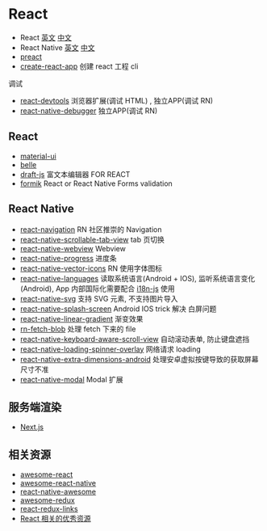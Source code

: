 # React

- React [英文](https://reactjs.org/) [中文](https://react.docschina.org/)
- React Native [英文](https://facebook.github.io/react-native) [中文](https://reactnative.cn/)
- [preact](https://github.com/developit/preact)
- [create-react-app](https://github.com/facebook/create-react-app) 创建 react 工程 cli

调试

- [react-devtools](https://github.com/facebook/react-devtools) 浏览器扩展(调试 HTML) , 独立APP(调试 RN) 
- [react-native-debugger](https://github.com/jhen0409/react-native-debugger) 独立APP(调试 RN)

## React

- [material-ui](https://github.com/mui-org/material-ui)
- [belle](https://github.com/nikgraf/belle/)
- [draft-js](https://github.com/facebook/draft-js) 富文本编辑器 FOR REACT
- [formik](https://github.com/jaredpalmer/formik) React or React Native Forms validation

## React Native

- [react-navigation](https://github.com/react-navigation/react-navigation) RN 社区推崇的 Navigation
- [react-native-scrollable-tab-view](https://github.com/ptomasroos/react-native-scrollable-tab-view) tab 页切换
- [react-native-webview](https://github.com/react-native-community/react-native-webview) Webview
- [react-native-progress](https://github.com/oblador/react-native-progress) 进度条
- [react-native-vector-icons](https://github.com/oblador/react-native-vector-icons) RN 使用字体图标
- [react-native-languages](https://github.com/react-native-community/react-native-languages) 读取系统语言(Android + IOS), 监听系统语言变化(Android), App 内部国际化需要配合 [i18n-js](https://github.com/fnando/i18n-js) 使用
- [react-native-svg](https://github.com/react-native-community/react-native-svg) 支持 SVG 元素, 不支持图片导入
- [react-native-splash-screen](https://github.com/crazycodeboy/react-native-splash-screen) Android IOS trick 解决 白屏问题
- [react-native-linear-gradient](https://github.com/react-native-community/react-native-linear-gradient) 渐变效果
- [rn-fetch-blob](https://github.com/joltup/rn-fetch-blob) 处理 fetch 下来的 file
- [react-native-keyboard-aware-scroll-view](https://github.com/APSL/react-native-keyboard-aware-scroll-view) 自动滚动表单, 防止键盘遮挡
- [react-native-loading-spinner-overlay](https://github.com/joinspontaneous/react-native-loading-spinner-overlay) 网络请求 loading
- [react-native-extra-dimensions-android](https://github.com/Sunhat/react-native-extra-dimensions-android) 处理安卓虚拟按键导致的获取屏幕尺寸不准
- [react-native-modal](https://github.com/react-native-community/react-native-modal) Modal 扩展

## 服务端渲染

- [Next.js](https://github.com/zeit/next.js)

## 相关资源

- [awesome-react](https://github.com/enaqx/awesome-react)
- [awesome-react-native](https://github.com/jondot/awesome-react-native)
- [react-native-awesome](https://github.com/crazycodeboy/react-native-awesome)
- [awesome-redux](https://github.com/xgrommx/awesome-redux)
- [react-redux-links](https://github.com/markerikson/react-redux-links)
- [React 相关的优秀资源](https://github.com/ywwhack/react-journey)
